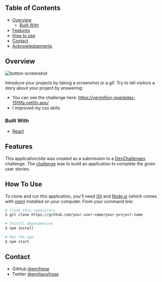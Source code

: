 ## Table of Contents

- [Overview](#overview)
  - [Built With](#built-with)
- [Features](#features)
- [How to use](#how-to-use)
- [Contact](#contact)
- [Acknowledgements](#acknowledgements)

<!-- OVERVIEW -->

## Overview

![button-screenshot](https://user-images.githubusercontent.com/80860297/180442449-877194aa-e7f8-4115-a9ca-8e137232cbd5.PNG)

Introduce your projects by taking a screenshot or a gif. Try to tell visitors a story about your project by answering:

- You can see the challenge here: https://vermillion-queijadas-15f9fa.netlify.app/
- I improved my css skills

### Built With

- [React](https://reactjs.org/)

## Features

This application/site was created as a submission to a [DevChallenges](https://devchallenges.io/challenges) challenge. The [challenge](https://devchallenges.io/challenges/ohgVTyJCbm5OZyTB2gNY) was to build an application to complete the given user stories.

## How To Use

To clone and run this application, you'll need [Git](https://git-scm.com) and [Node.js](https://nodejs.org/en/download/) (which comes with [npm](http://npmjs.com)) installed on your computer. From your command line:

```bash
# Clone this repository
$ git clone https://github.com/your-user-name/your-project-name

# Install dependencies
$ npm install

# Run the app
$ npm start
```

## Contact

- GitHub [@emifrese](https://{github.com/emifrese})
- Twitter [@emilianofrese](https://{twitter.com/emilianofrese})
